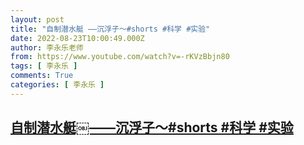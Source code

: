 ```yaml
---
layout: post
title: "自制潜水艇￼——沉浮子～#shorts #科学 #实验"
date: 2022-08-23T10:00:49.000Z
author: 李永乐老师
from: https://www.youtube.com/watch?v=-rKVzBbjn80
tags: [ 李永乐 ]
comments: True
categories: [ 李永乐 ]
---
```

<!--1661248849000-->
[自制潜水艇￼——沉浮子～#shorts #科学 #实验](https://www.youtube.com/watch?v=-rKVzBbjn80)
------

<div>

</div>
